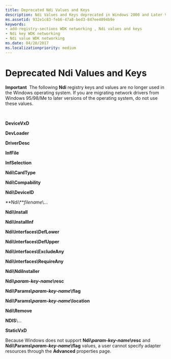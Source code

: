 ```yaml
---
title: Deprecated Ndi Values and Keys 
description: Ndi Values and Keys deprecated in Windows 2000 and Later Versions
ms.assetid: 932e1c83-feb6-47a8-bed3-847ee4094b9e
keywords:
- add-registry-sections WDK networking , Ndi values and keys
- Ndi key WDK networking
- Ndi value WDK networking
ms.date: 04/20/2017
ms.localizationpriority: medium
---
```


# Deprecated Ndi Values and Keys





**Important**  The following **Ndi** registry keys and values are no longer used in the Windows operating system. If you are migrating network drivers from Windows 95/98/Me to later versions of the operating system, do not use these values.

 

**DeviceVxD**

**DevLoader**

**DriverDesc**

**InfFile**

**InfSelection**

**Ndi\\CardType**

**Ndi\\Compability**

**Ndi\\DeviceID**

**Ndi\\***filename*\\...

**Ndi\\Install**

**Ndi\\InstallInf**

**Ndi\\Interfaces\\DefLower**

**Ndi\\Interfaces\\DefUpper**

**Ndi\\Interfaces\\ExcludeAny**

**Ndi\\Interfaces\\RequireAny**

**Ndi\\NdiInstaller**

**Ndi\\***param-key-name***\\resc**

**Ndi\\Params\\***param-key-name***\\flag**

**Ndi\\Params\\***param-key-name***\\location**

**Ndi\\Remove**

**NDIS**\\...

**StaticVxD**

Because Windows does not support **Ndi\\***param-key-name***\\resc** and **Ndi\\Params\\***param-key-name***\\flag** values, a user cannot specify adapter resources through the **Advanced** properties page.

 

 





